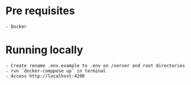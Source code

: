 # Pre requisites
    - Docker
# Running locally
    - Create rename .env.example to .env on /server and root directories
    - run `docker-comppose up` in terminal
    - Access http://localhost:4200